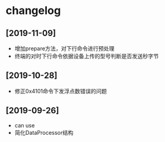 # changelog

## [2019-11-09]

- 增加prepare方法，对下行命令进行预处理
- 终端的对时下行命令依据设备上传的型号判断是否发送秒字节

## [2019-10-28]

- 修正0x4101命令下发浮点数错误的问题

## [2019-09-26]

- can use
- 简化DataProcessor结构

